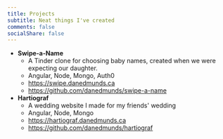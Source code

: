```yaml
---
title: Projects
subtitle: Neat things I've created
comments: false
socialShare: false
---
```


- **Swipe-a-Name**
  - A Tinder clone for choosing baby names, created when we were expecting our daughter.
  - Angular, Node, Mongo, Auth0
  - https://swipe.danedmunds.ca
  - https://github.com/danedmunds/swipe-a-name
- **Hartiograf**
  - A wedding website I made for my friends' wedding
  - Angular, Node, Mongo
  - https://hartiograf.danedmunds.ca
  - https://github.com/danedmunds/hartiograf